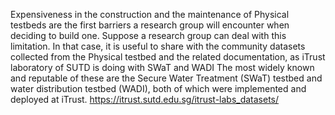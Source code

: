 Expensiveness in the construction and the maintenance of Physical testbeds are the first barriers a research group will encounter when deciding to build one. Suppose a research group can deal with this limitation. In that case, it is useful to share with the community datasets collected from the Physical testbed and the related documentation, as iTrust laboratory of SUTD is doing with SWaT and WADI
The most widely known and reputable of these are the Secure Water Treatment (SWaT) testbed and water distribution testbed (WADI), both of which were implemented and deployed at iTrust.
https://itrust.sutd.edu.sg/itrust-labs_datasets/